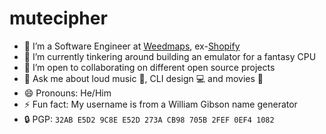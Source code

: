 # mutecipher

- 🔭 I’m a Software Engineer at [Weedmaps](https://www.weedmaps.com), ex-[Shopify](https://www.shopify.com)
- 🌱 I’m currently tinkering around building an emulator for a fantasy CPU
- 👯 I’m open to collaborating on different open source projects
- 💬 Ask me about loud music 🎸, CLI design 💻 and movies 🍿
- 😄 Pronouns: He/Him
- ⚡ Fun fact: My username is from a William Gibson name generator
- 🔒 PGP: `32AB E5D2 9C8E E52D 273A CB98 705B 2FEF 0EF4 1082`
